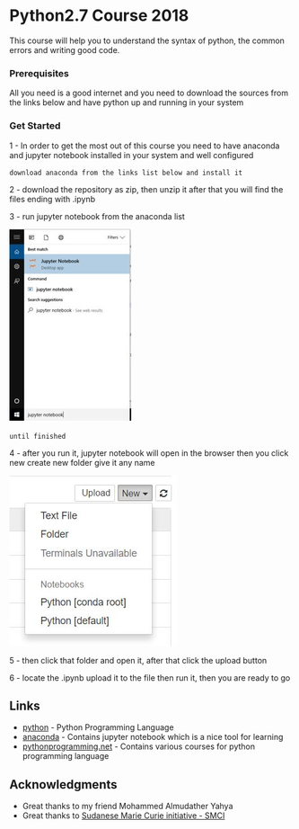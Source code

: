 # Python2.7 Course 2018

This course will help you to understand the syntax of python, the common errors and writing good code.

### Prerequisites

All you need is a good internet and you need to download the sources from the links below and have python up and running in your system

### Get Started

1 - In order to get the most out of this course you need to have anaconda and jupyter notebook installed in your system and well configured

```
download anaconda from the links list below and install it
```

2 - download the repository as zip, then unzip it after that you will find the files ending with .ipynb 

3 - run jupyter notebook from the anaconda list

![jupyter searching using windows search](search_jupyter.JPG)

```
until finished
```

4 - after you run it, jupyter notebook will open in the browser then you click new create new folder give it any name

![jupyter searching using windows search](creat_new_folder.JPG)

5 - then click that folder and open it, after that click the upload button

6 - locate the .ipynb upload it to the file then run it, then you are ready to go

## Links

* [python](https://www.python.org/) - Python Programming Language
* [anaconda](https://www.anaconda.com/download/) - Contains jupyter notebook which is a nice tool for learning
* [pythonprogramming.net](https://pythonprogramming.net) - Contains various courses for python programming language

## Acknowledgments

* Great thanks to my friend Mohammed Almudather Yahya
* Great thanks to [Sudanese Marie Curie initiative - SMCI](https://mobile.facebook.com/Sudanese.MCI)
